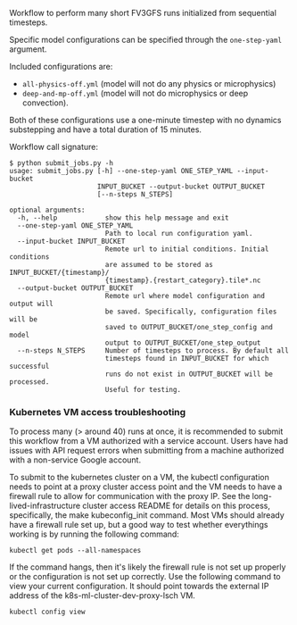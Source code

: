 Workflow to perform many short FV3GFS runs initialized from sequential timesteps.

Specific model configurations can be specified through the `one-step-yaml` argument.

Included configurations are:
- `all-physics-off.yml` (model will not do any physics or
microphysics)
- `deep-and-mp-off.yml` (model will not do microphysics or deep convection).

Both of these configurations use a one-minute timestep with no dynamics substepping and
have a total duration of 15 minutes.

Workflow call signature:
```
$ python submit_jobs.py -h
usage: submit_jobs.py [-h] --one-step-yaml ONE_STEP_YAML --input-bucket
                      INPUT_BUCKET --output-bucket OUTPUT_BUCKET
                      [--n-steps N_STEPS]

optional arguments:
  -h, --help            show this help message and exit
  --one-step-yaml ONE_STEP_YAML
                        Path to local run configuration yaml.
  --input-bucket INPUT_BUCKET
                        Remote url to initial conditions. Initial conditions
                        are assumed to be stored as INPUT_BUCKET/{timestamp}/
                        {timestamp}.{restart_category}.tile*.nc
  --output-bucket OUTPUT_BUCKET
                        Remote url where model configuration and output will
                        be saved. Specifically, configuration files will be
                        saved to OUTPUT_BUCKET/one_step_config and model
                        output to OUTPUT_BUCKET/one_step_output
  --n-steps N_STEPS     Number of timesteps to process. By default all
                        timesteps found in INPUT_BUCKET for which successful
                        runs do not exist in OUTPUT_BUCKET will be processed.
                        Useful for testing.
```


### Kubernetes VM access troubleshooting

To process many (> around 40) runs at once, it is recommended to submit this workflow
from a VM authorized with a service account. Users have had issues with API request errors
when submitting from a machine authorized with a non-service Google account.

To submit to the kubernetes cluster on a VM, the kubectl configuration needs to point at a proxy cluster access point and the VM needs to have a firewall rule to allow for communication with the proxy IP. See the long-lived-infrastructure cluster access README for details on this process, specifically, the make kubeconfig_init command. Most VMs should already have a firewall rule set up, but a good way to test whether everythings working is by running the following command:

```
kubectl get pods --all-namespaces
```

If the command hangs, then it's likely the firewall rule is not set up properly or the configuration is not set up correctly.
Use the following command to view your current configuration. It should point towards the external IP address of the k8s-ml-cluster-dev-proxy-lsch VM.

```
kubectl config view
```
